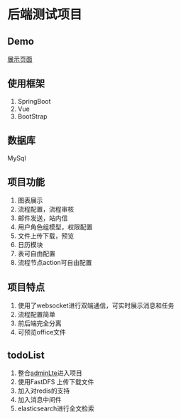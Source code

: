 # 后端测试项目


## Demo
[展示页面](http://layle.cn)
## 使用框架
1. SpringBoot
2. Vue
3. BootStrap

## 数据库
MySql

## 项目功能
1. 图表展示
2. 流程配置，流程审核
3. 邮件发送，站内信
4. 用户角色组模型，权限配置
5. 文件上传下载，预览
6. 日历模块
7. 表可自由配置
8. 流程节点action可自由配置


## 项目特点

1. 使用了websocket进行双端通信，可实时展示消息和任务
2. 流程配置简单
3. 前后端完全分离
4. 可预览office文件

## todoList

1. 整合[adminLte](https://adminlte.io/themes/AdminLTE/)进入项目
5. 使用FastDFS 上传下载文件
6. 加入对redis的支持
7. 加入消息中间件
8. elasticsearch进行全文检索
